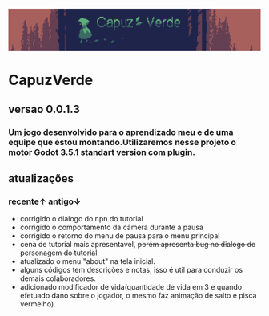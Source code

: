![capa](capuzVerde1.png)

# CapuzVerde

## versao 0.0.1.3

### Um jogo desenvolvido para o aprendizado meu e de uma equipe que estou montando.Utilizaremos nesse projeto o motor Godot 3.5.1 standart version com plugin.

## atualizações

### recente↑ antigo↓

- corrigido o dialogo do npn do tutorial
- corrigido o comportamento da câmera durante a pausa
- corrigido o retorno do menu de pausa para o menu principal
- cena de tutorial mais apresentavel, ~~porém apresenta bug no dialogo do personagem do tutorial~~
- atualizado o menu "about" na tela inicial.
- alguns códigos tem descrições e notas, isso é util para conduzir os demais colaboradores.
- adicionado modificador de vida(quantidade de vida em 3 e quando efetuado dano sobre o jogador, o mesmo faz animação de salto e pisca vermelho).
